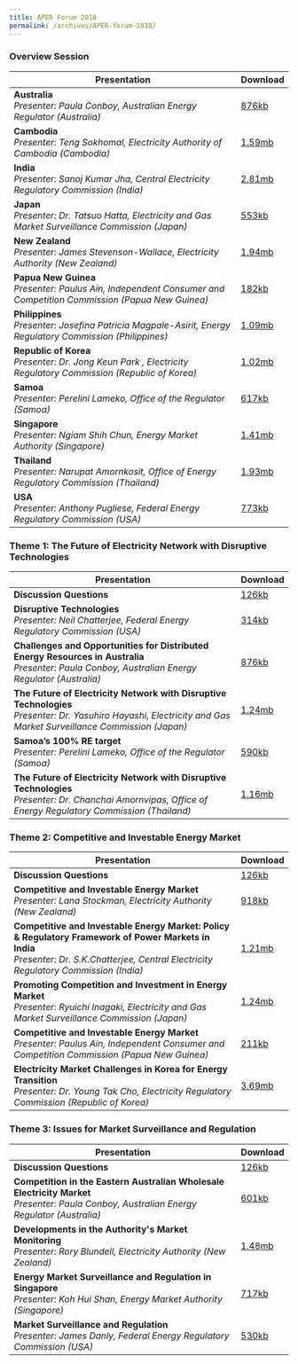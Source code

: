 ```yaml
---
title: APER Forum 2018
permalink: /archives/APER-forum-2018/
---
```


### **Overview Session**

| **Presentation** | **Download** |
|---|:----|
| **Australia**<br>*Presenter: Paula Conboy, Australian Energy Regulator (Australia)* | [876kb](/files/2018-00-australia.pdf) |
| **Cambodia**<br>*Presenter: Teng Sokhomal, Electricity Authority of Cambodia (Cambodia)* | [1.59mb](/files/2018-00-cambodia.pdf) |
| **India**<br>*Presenter: Sanoj Kumar Jha, Central Electricity Regulatory Commission (India)* | [2.81mb](/files/2018-00-india.pdf) |
| **Japan**<br>*Presenter: Dr. Tatsuo Hatta, Electricity and Gas Market Surveillance Commission (Japan)* | [553kb](/files/2018-00-japan.pdf) |
| **New Zealand**<br>*Presenter: James Stevenson-Wallace, Electricity Authority (New Zealand)* | [1.94mb](/files/2018-00-newzealand.pdf) |
| **Papua New Guinea**<br>*Presenter: Paulus Ain, Independent Consumer and Competition Commission (Papua New Guinea)* | [182kb](/files/2018-00-png.pdf) |
| **Philippines**<br>*Presenter: Josefina Patricia Magpale-Asirit, Energy Regulatory Commission (Philippines)* | [1.09mb](/files/2018-00-philippines.pdf) |
| **Republic of Korea**<br>*Presenter: Dr. Jong Keun Park , Electricity Regulatory Commission (Republic of Korea)* | [1.02mb](/files/2018-00-korea.pdf) |
| **Samoa**<br>*Presenter: Perelini Lameko, Office of the Regulator (Samoa)* | [617kb](/files/2018-00-samoa.pdf) |
| **Singapore**<br>*Presenter: Ngiam Shih Chun, Energy Market Authority (Singapore)* | [1.41mb](/files/2018-00-singapore.pdf) |
| **Thailand**<br>*Presenter: Narupat Amornkosit, Office of Energy Regulatory Commission (Thailand)* | [1.93mb](/files/2018-00-thailand.pdf) |
| **USA**<br>*Presenter: Anthony Pugliese, Federal Energy Regulatory Commission (USA)* | [773kb](/files/2018-00-usa.pdf) |

### **Theme 1: The Future of Electricity Network with Disruptive Technologies**

| **Presentation** | **Download** |
|---|:----|
| **Discussion Questions** | [126kb](/files/2018-00-themes.pdf) |
| **Disruptive Technologies**<br>*Presenter: Neil Chatterjee, Federal Energy Regulatory Commission (USA)* | [314kb](/files/2018-01-usa.pdf) |
| **Challenges and Opportunities for Distributed Energy Resources in Australia**<br>*Presenter: Paula Conboy, Australian Energy Regulator (Australia)* | [876kb](/files/2018-01-australia.pdf) |
| **The Future of Electricity Network with Disruptive Technologies**<br>*Presenter: Dr. Yasuhiro Hayashi, Electricity and Gas Market Surveillance Commission (Japan)* | [1.24mb](/files/2018-01-japan.pdf) |
| **Samoa’s 100% RE target**<br>*Presenter: Perelini Lameko, Office of the Regulator (Samoa)* | [590kb](/files/2018-01-samoa.pdf) |
| **The Future of Electricity Network with Disruptive Technologies**<br>*Presenter: Dr. Chanchai Amornvipas, Office of Energy Regulatory Commission (Thailand)* | [1.16mb](/files/2018-01-thailand.pdf) |

### **Theme 2: Competitive and Investable Energy Market**

| **Presentation** | **Download** |
|---|:----|
| **Discussion Questions** | [126kb](/files/2018-00-themes.pdf) |
| **Competitive and Investable Energy Market**<br>*Presenter: Lana Stockman, Electricity Authority (New Zealand)* | [918kb](/files/2018-02-newzealand.pdf) |
| **Competitive and Investable Energy Market: Policy & Regulatory Framework of Power Markets in India**<br>*Presenter: Dr. S.K.Chatterjee, Central Electricity Regulatory Commission (India)* | [1.21mb](/files/2018-02-india.pdf) |
| **Promoting Competition and Investment in Energy Market**<br>*Presenter: Ryuichi Inagaki, Electricity and Gas Market Surveillance Commission (Japan)* | [1.24mb](/files/2018-02-japan.pdf) |
| **Competitive and Investable Energy Market**<br>*Presenter: Paulus Ain, Independent Consumer and Competition Commission (Papua New Guinea)* | [211kb](/files/2018-02-png.pdf) |
| **Electricity Market Challenges in Korea for Energy Transition**<br>*Presenter: Dr. Young Tak Cho, Electricity Regulatory Commission (Republic of Korea)* | [3.69mb](/files/2018-02-korea.pdf) |

### **Theme 3: Issues for Market Surveillance and Regulation**

| **Presentation** | **Download** |
|---|:----|
| **Discussion Questions** | [126kb](/files/2018-00-themes.pdf) |
| **Competition in the Eastern Australian Wholesale Electricity Market**<br>*Presenter: Paula Conboy, Australian Energy Regulator (Australia)* | [601kb](/files/2018-03-australia.pdf) |
| **Developments in the Authority's Market Monitoring**<br>*Presenter: Rory Blundell, Electricity Authority (New Zealand)* | [1.48mb](/files/2018-03-newzealand.pdf) |
| **Energy Market Surveillance and Regulation in Singapore**<br>*Presenter: Koh Hui Shan, Energy Market Authority (Singapore)* | [717kb](/files/2018-03-singapore.pdf) |
| **Market Surveillance and Regulation**<br>*Presenter: James Danly, Federal Energy Regulatory Commission (USA)* | [530kb](/files/2018-03-usa.pdf) |
